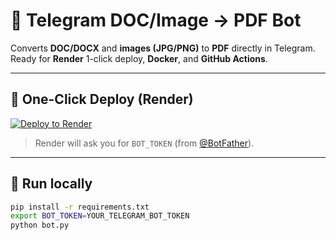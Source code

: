 # 📄 Telegram DOC/Image → PDF Bot

Converts **DOC/DOCX** and **images (JPG/PNG)** to **PDF** directly in Telegram.  
Ready for **Render** 1-click deploy, **Docker**, and **GitHub Actions**.

---

## 🚀 One-Click Deploy (Render)

[![Deploy to Render](https://render.com/images/deploy-to-render-button.svg)](https://render.com/deploy?repo=https://github.com/Mikerichardmail/telegram-doc-image-to-pdf-bot)

> Render will ask you for `BOT_TOKEN` (from [@BotFather](https://t.me/BotFather)).

---

## 🧪 Run locally

```bash
pip install -r requirements.txt
export BOT_TOKEN=YOUR_TELEGRAM_BOT_TOKEN
python bot.py
